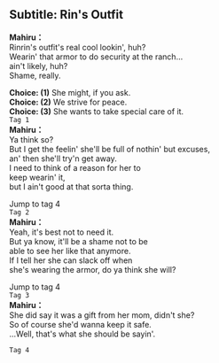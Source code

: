 # 

  
## Subtitle: Rin's Outfit
  
**Mahiru：**  
Rinrin's outfit's real cool lookin', huh?  
Wearin' that armor to do security at the ranch...  
ain't likely, huh?  
Shame, really.  
  
**Choice: (1)**  She might, if you ask.  
**Choice: (2)**  We strive for peace.  
**Choice: (3)**  She wants to take special care of it.  
`Tag 1`  
**Mahiru：**  
Ya think so?  
But I get the feelin' she'll be full of nothin' but excuses,  
an' then she'll try'n get away.  
I need to think of a reason for her to  
keep wearin' it,  
but I ain't good at that sorta thing.  
  
Jump to tag 4  
`Tag 2`  
**Mahiru：**  
Yeah, it's best not to need it.  
But ya know, it'll be a shame not to be  
able to see her like that anymore.  
If I tell her she can slack off when  
she's wearing the armor, do ya think she will?  
  
Jump to tag 4  
`Tag 3`  
**Mahiru：**  
She did say it was a gift from her mom, didn't she?  
So of course she'd wanna keep it safe.  
...Well, that's what she should be sayin'.  
  
`Tag 4`  
